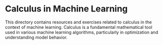 # Calculus in Machine Learning

This directory contains resources and exercises related to calculus in the context of machine learning. Calculus is a fundamental mathematical tool used in various machine learning algorithms, particularly in optimization and understanding model behavior.
